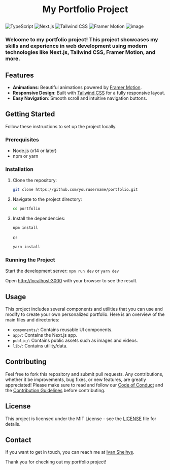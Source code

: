 # <p align="center"> My Portfolio Project

![TypeScript](https://img.shields.io/badge/TypeScript-023e8a?style=for-the-badge&logo=typescript)
![Next.js](https://img.shields.io/badge/Next.js-14-000000?style=for-the-badge&logo=nextdotjs)
![Tailwind CSS](https://img.shields.io/badge/Tailwind%20CSS-38B2AC?style=for-the-badge&logo=tailwind-css&logoColor=white)
![Framer Motion](https://img.shields.io/badge/Framer%20Motion-0055FF?style=for-the-badge&logo=framer&logoColor=white)
![image](https://github.com/user-attachments/assets/c7dde192-6716-4b57-887e-dcadf4daa6d5)

### Welcome to my portfolio project! This project showcases my skills and experience in web development using modern technologies like Next.js, Tailwind CSS, Framer Motion, and more.

## Features

- **Animations**: Beautiful animations powered by [Framer Motion](https://www.framer.com/motion/).
- **Responsive Design**: Built with [Tailwind CSS](https://tailwindcss.com/) for a fully responsive layout.
- **Easy Navigation**: Smooth scroll and intuitive navigation buttons.

## Getting Started

Follow these instructions to set up the project locally.

### Prerequisites

- Node.js (v14 or later)
- npm or yarn

### Installation

1. Clone the repository:
   ```sh
   git clone https://github.com/yourusername/portfolio.git
   ```
2. Navigate to the project directory:
   ```sh
   cd portfolio
   ```
3. Install the dependencies:
   ```sh
   npm install
   ```
   or
   ```sh
   yarn install
   ```

### Running the Project

Start the development server:
`npm run dev`
or
`yarn dev`

Open [http://localhost:3000](http://localhost:3000) with your browser to see the result.

## Usage

This project includes several components and utilities that you can use and modify to create your own personalized portfolio. Here is an overview of the main files and directories:

- `components/`: Contains reusable UI components.
- `app/`: Contains the Next.js app.
- `public/`: Contains public assets such as images and videos.
- `lib/`: Contains utility/data.

## Contributing

Feel free to fork this repository and submit pull requests. Any contributions, whether it be improvements, bug fixes, or new features, are greatly appreciated!
Please make sure to read and follow our [Code of Conduct](CODE_OF_CONDUCT.md) and the [Contribution Guidelines](CONTRIBUTE.md) before contributing.

## License

This project is licensed under the MIT License - see the [LICENSE](LICENSE) file for details.

## Contact

If you want to get in touch, you can reach me at [Ivan Sheihys](mailto:ivansheihys@gmail.com).

Thank you for checking out my portfolio project!
